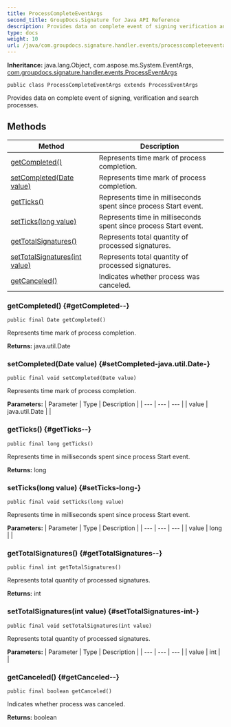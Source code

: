 ```yaml
---
title: ProcessCompleteEventArgs
second_title: GroupDocs.Signature for Java API Reference
description: Provides data on complete event of signing verification and search processes.
type: docs
weight: 10
url: /java/com.groupdocs.signature.handler.events/processcompleteeventargs/
---
```

**Inheritance:**
java.lang.Object, com.aspose.ms.System.EventArgs, [com.groupdocs.signature.handler.events.ProcessEventArgs](../../com.groupdocs.signature.handler.events/processeventargs)
```
public class ProcessCompleteEventArgs extends ProcessEventArgs
```

Provides data on complete event of signing, verification and search processes.
## Methods

| Method | Description |
| --- | --- |
| [getCompleted()](#getCompleted--) | Represents time mark of process completion. |
| [setCompleted(Date value)](#setCompleted-java.util.Date-) | Represents time mark of process completion. |
| [getTicks()](#getTicks--) | Represents time in milliseconds spent since process Start event. |
| [setTicks(long value)](#setTicks-long-) | Represents time in milliseconds spent since process Start event. |
| [getTotalSignatures()](#getTotalSignatures--) | Represents total quantity of processed signatures. |
| [setTotalSignatures(int value)](#setTotalSignatures-int-) | Represents total quantity of processed signatures. |
| [getCanceled()](#getCanceled--) | Indicates whether process was canceled. |
### getCompleted() {#getCompleted--}
```
public final Date getCompleted()
```


Represents time mark of process completion.

**Returns:**
java.util.Date
### setCompleted(Date value) {#setCompleted-java.util.Date-}
```
public final void setCompleted(Date value)
```


Represents time mark of process completion.

**Parameters:**
| Parameter | Type | Description |
| --- | --- | --- |
| value | java.util.Date |  |

### getTicks() {#getTicks--}
```
public final long getTicks()
```


Represents time in milliseconds spent since process Start event.

**Returns:**
long
### setTicks(long value) {#setTicks-long-}
```
public final void setTicks(long value)
```


Represents time in milliseconds spent since process Start event.

**Parameters:**
| Parameter | Type | Description |
| --- | --- | --- |
| value | long |  |

### getTotalSignatures() {#getTotalSignatures--}
```
public final int getTotalSignatures()
```


Represents total quantity of processed signatures.

**Returns:**
int
### setTotalSignatures(int value) {#setTotalSignatures-int-}
```
public final void setTotalSignatures(int value)
```


Represents total quantity of processed signatures.

**Parameters:**
| Parameter | Type | Description |
| --- | --- | --- |
| value | int |  |

### getCanceled() {#getCanceled--}
```
public final boolean getCanceled()
```


Indicates whether process was canceled.

**Returns:**
boolean
